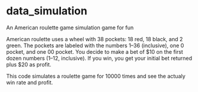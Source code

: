 # data_simulation
An American roulette game simulation game for fun

American roulette uses a wheel with 38 pockets: 18 red, 18 black, and 2 green. The pockets are labeled with the numbers 1–36 (inclusive), one 0 pocket, and one 00 pocket. You decide to make a bet of $10 on the first dozen numbers (1–12, inclusive). If you win, you get your initial bet returned plus $20 as profit.

This code simulates a roulette game for 10000 times and see the actualy 
win rate and profit.
